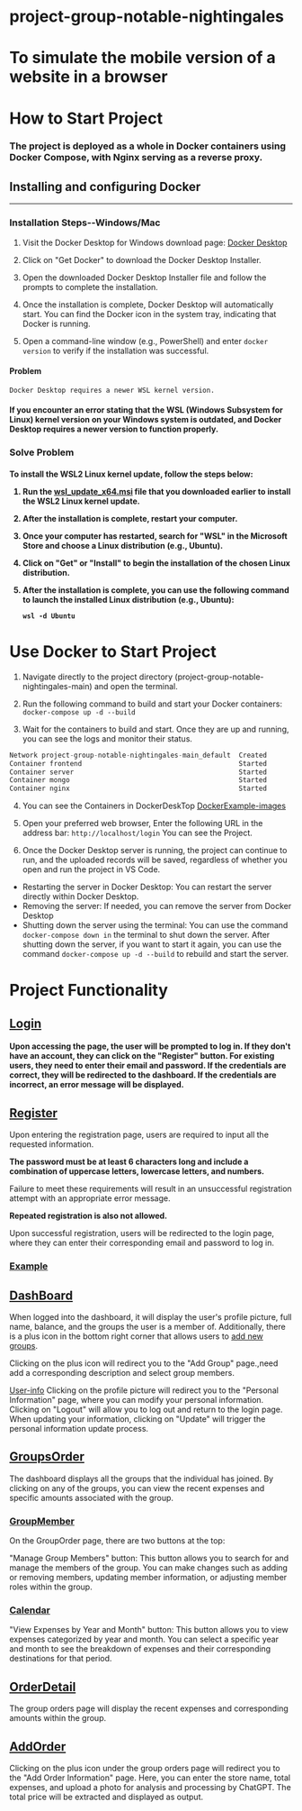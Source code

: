 # project-group-notable-nightingales
<h1>
To simulate the mobile version of a website in a browser
<h1>

# How to Start Project
<h3>
The project is deployed as a whole in Docker containers using Docker Compose, with Nginx serving as a reverse proxy.
<h3>

## Installing and configuring Docker
----
### Installation Steps--Windows/Mac
1. Visit the Docker Desktop for Windows download page: [Docker Desktop](https://www.docker.com/products/docker-desktop)

2. Click on "Get Docker" to download the Docker Desktop Installer.

3. Open the downloaded Docker Desktop Installer file and follow the prompts to complete the installation.

4. Once the installation is complete, Docker Desktop will automatically start. You can find the Docker icon in the system tray, indicating that Docker is running.

5. Open a command-line window (e.g., PowerShell) and enter `docker version` to verify if the installation was successful.

#### Problem
`Docker Desktop requires a newer WSL kernel version.`
<h4>   
If you encounter an error stating that the WSL (Windows Subsystem for Linux) kernel version on your Windows system is outdated, and Docker Desktop requires a newer version to function properly.
<h4>

### Solve Problem
<h4>
To install the WSL2 Linux kernel update, follow the steps below:

1. Run the [wsl_update_x64.msi](https://learn.microsoft.com/zh-cn/windows/wsl/install-manual#step-4---download-the-linux-kernel-update-package) file that you downloaded earlier to install the WSL2 Linux kernel update.

2. After the installation is complete, restart your computer.

3. Once your computer has restarted, search for "WSL" in the Microsoft Store and choose a Linux distribution (e.g., Ubuntu).

4. Click on "Get" or "Install" to begin the installation of the chosen Linux distribution.

5. After the installation is complete, you can use the following command to launch the installed Linux distribution (e.g., Ubuntu):

   ```shell
   wsl -d Ubuntu
<h4>

# Use Docker to Start Project
1. Navigate directly to the project directory (project-group-notable-nightingales-main) and open the terminal.

2. Run the following command to build and start your Docker containers:     
` docker-compose up -d --build `

3. Wait for the containers to build and start. Once they are up and running, you can see the logs and monitor their status.
```csharp
Network project-group-notable-nightingales-main_default  Created   
Container frontend                                       Started   
Container server                                         Started    
Container mongo                                          Started    
Container nginx                                          Started   
```
4. You can see the Containers in DockerDeskTop
[DockerExample-images](images/DockerDesktop.png)   
 
5. Open your preferred web browser, Enter the following URL in the address bar: `http://localhost/login`
You can see the Project.

6. Once the Docker Desktop server is running, the project can continue to run, and the uploaded records will be saved, regardless of whether you open and run the project in VS Code.
- Restarting the server in Docker Desktop: You can restart the server directly within Docker Desktop.
- Removing the server: If needed, you can remove the server from Docker Desktop
- Shutting down the server using the terminal: You can use the command `docker-compose down in` the terminal to shut down the server. After shutting down the server, if you want to start it again, you can use the command `docker-compose up -d --build` to rebuild and start the server.


# Project Functionality
## [Login](images/login.png)
<h4>
Upon accessing the page, the user will be prompted to log in. If they don't have an account, they can click on the "Register" button. For existing users, they need to enter their email and password. If the credentials are correct, they will be redirected to the dashboard. If the credentials are incorrect, an error message will be displayed.
<h4>

## [Register](images/register.png)
Upon entering the registration page, users are required to input all the requested information.

 **The password must be at least 6 characters long and include a combination of uppercase letters, lowercase letters, and numbers.**

Failure to meet these requirements will result in an unsuccessful registration attempt with an appropriate error message. 

**Repeated registration is also not allowed.**

Upon successful registration, users will be redirected to the login page, where they can enter their corresponding email and password to log in.


### [Example](images/Register-eg.png)

## [DashBoard](images/dashboard.png)
When logged into the dashboard, it will display the user's profile picture, full name, balance, and the groups the user is a member of. Additionally, there is a plus icon in the bottom right corner that allows users to [add new groups](images/AddGroup.png).
                           
Clicking on the plus icon will redirect you to the "Add Group" page.,need add a corresponding description and select group members.
                        
[User-info](images/update-user.png)
Clicking on the profile picture will redirect you to the "Personal Information" page, where you can modify your personal information. Clicking on "Logout" will allow you to log out and return to the login page. When updating your information, clicking on "Update" will trigger the personal information update process.
 
## [GroupsOrder](images/Groups.png)
The dashboard displays all the groups that the individual has joined. By clicking on any of the groups, you can view the recent expenses and specific amounts associated with the group.

### [GroupMember](images/Groups-control.png)
On the GroupOrder page, there are two buttons at the top:

"Manage Group Members" button: This button allows you to search for and manage the members of the group. You can make changes such as adding or removing members, updating member information, or adjusting member roles within the group.

### [Calendar](images/date.png)
"View Expenses by Year and Month" button: This button allows you to view expenses categorized by year and month. You can select a specific year and month to see the breakdown of expenses and their corresponding destinations for that period.


## [OrderDetail](images/order-detail.png)
The group orders page will display the recent expenses and corresponding amounts within the group.

## [AddOrder](images/AddOrder.png)
Clicking on the plus icon under the group orders page will redirect you to the "Add Order Information" page. Here, you can enter the store name, total expenses, and upload a photo for analysis and processing by ChatGPT. The total price will be extracted and displayed as output.

